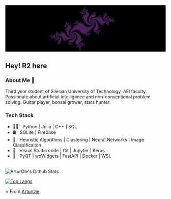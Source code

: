 <img src="assets/Fractals.png">
<h2> Hey! R2 here </h2>


<h3> About Me 👾 </h3>

Third year student of Silesian University of Technology, AEI faculty.
Passionate about artificial intelligance and non-conventional problem solving.
Guitar player, bonsai grower, stars hunter.


<h3> Tech Stack</h3>

- 👨‍💻 &nbsp; Python | Julia | C++ | SQL 
- 🛢 &nbsp; SQLite | Firebase 
- 🔬 &nbsp; Heuristic Algorithms | Clustering | Neural Networks | Image Classificaiton
- 🔧 &nbsp; Visual Studio code | Git | Jupyter | Keras
- 🧰 &nbsp; PyQT | wxWidgets | FastAPI | Docker | WSL

<br>

<img align="center" src="https://github-readme-stats.vercel.app/api?username=ArturOle&include_all_commits=true&count_private=true&show_icons=true&line_height=20&title_color=A569BD&icon_color=A569BD&text_color=D3D3D3&bg_color=0,000000,6C3483" alt="ArturOle's Github Stats">

</br>

[![Top Langs](https://github-readme-stats.vercel.app/api/top-langs/?username=ArturOle&layout=compact&title_color=A569BD&text_color=daf7dc&bg_color=151515)](https://github.com/ArturOle/github-readme-stats)


⭐️ From [ArturOle](https://github.com/ArturOle)